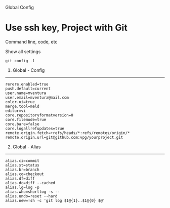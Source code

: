 Global Config

Use ssh key, 
Project with Git  
========================

Command line, code, etc

Show all settings

    git config -l 

1) Global -  Config
----------------------------------
    rerere.enabled=true
    push.default=current
    user.name=mventura
    user.email=mventura@mail.com
    color.ui=true
    merge.tool=meld
    editor=vi
    core.repositoryformatversion=0
    core.filemode=true
    core.bare=false
    core.logallrefupdates=true
    remote.origin.fetch=+refs/heads/*:refs/remotes/origin/*
    remote.origin.url=git@github.com:vpg/yourproject.git


2) Global - Alias
----------------------------------
    alias.ci=commit
    alias.st=status
    alias.br=branch
    alias.co=checkout
    alias.df=diff
    alias.dc=diff --cached
    alias.lg=log -p
    alias.who=shortlog -s --
    alias.undo=reset --hard
    alias.new=!sh -c 'git log $1@{1}..$1@{0} $@'

